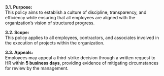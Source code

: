 **3.1. Purpose:**  
This policy aims to establish a culture of discipline, transparency, and efficiency while ensuring that all employees are aligned with the organization’s vision of structured progress.

**3.2. Scope:**  
This policy applies to all employees, contractors, and associates involved in the execution of projects within the organization.

**3.3. Appeals:**  
Employees may appeal a third-strike decision through a written request to HR within **5 business days**, providing evidence of mitigating circumstances for review by the management.